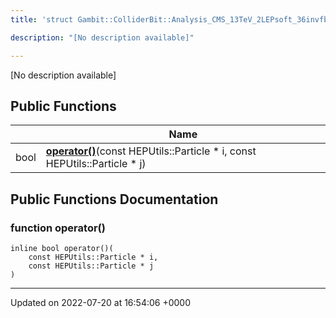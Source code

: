 ```yaml
---
title: 'struct Gambit::ColliderBit::Analysis_CMS_13TeV_2LEPsoft_36invfb::ptComparison'

description: "[No description available]"

---
```









[No description available]

## Public Functions

|                | Name           |
| -------------- | -------------- |
| bool | **[operator()](/documentation/code/classes/structgambit_1_1colliderbit_1_1analysis__cms__13tev__2lepsoft__36invfb_1_1ptcomparison/#function-operator())**(const HEPUtils::Particle * i, const HEPUtils::Particle * j) |

## Public Functions Documentation

### function operator()

```
inline bool operator()(
    const HEPUtils::Particle * i,
    const HEPUtils::Particle * j
)
```


-------------------------------

Updated on 2022-07-20 at 16:54:06 +0000